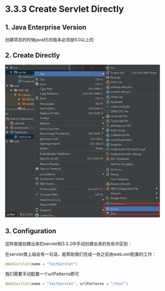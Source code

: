 # 3.3.3 Create Servlet Directly

## 1. Java Enterprise Version

创建项目的时候javaEE的版本必须是6.0以上的

## 2. Create Directly

![](../../.gitbook/assets/image%20%2845%29.png)

## 3. Configuration

这样直接创建出来的servlet和3.3.2中手动创建出来的有些许区别：

在servlet类上端会有一句话，能帮助我们完成一些之前由web.xml配置的工作：

```java
@WebServlet(name = "TestServlet")
```

我们需要手动配置一个urlPatterns即可

```java
@WebServlet(name = "TestServlet", urlPatterns = "/test")
```

